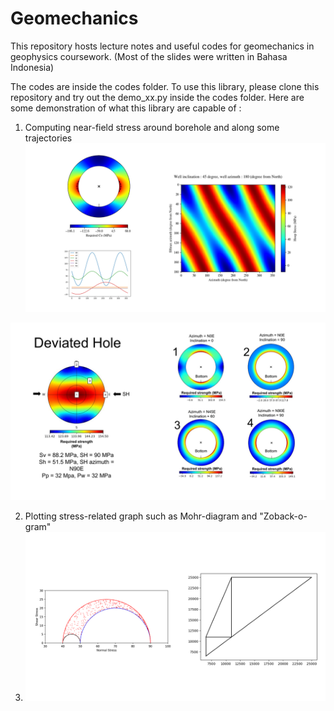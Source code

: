 # Geomechanics 

This repository hosts lecture notes and useful codes for geomechanics in geophysics coursework. (Most of the slides were written in Bahasa Indonesia)

The codes are inside the codes folder. To use this library, please clone this repository and try out the demo_xx.py inside the codes folder.
Here are some demonstration of what this library are capable of :

1. Computing near-field stress around borehole and along some trajectories
![alt text](https://github.com/azharharisandi14/Intro-Geomechanics/blob/master/thumbnails/01.png?raw=true)

![alt text](https://github.com/azharharisandi14/Intro-Geomechanics/blob/master/thumbnails/02.png?raw=true)

2. Plotting stress-related graph such as Mohr-diagram and "Zoback-o-gram"
3. ![alt text](https://github.com/azharharisandi14/Intro-Geomechanics/blob/master/thumbnails/03.png?raw=true)
